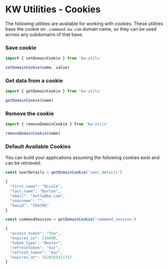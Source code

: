 # KW Utilities - Cookies

The following utilities are available for working with cookies. These utilities base the cookie on `.command.kw.com` domain name, so they can be used across any subdomains of that base.

### Save cookie

```jsx
import { setDomainCookie } from 'kw-utils'

setDomainCookie(name, value)
```

### Get data from a cookie

```jsx
import { getDomainCookie } from 'kw-utils'

getDomainCookie(name)
```

### Remove the cookie

```jsx
import { removeDomainCookie } from 'kw-utils'

removeDomainCookie(name)
```

### Default Available Cookies

You can build your applications assuming the following cookies exist and can be retrieved:

```jsx
const userDetails = getDomainCookie('user_details')

{
  "first_name": "Nicole",
  "last_name": "Burton",
  "email": "kelle@kw.com",
  "username": "",
  "kwuid": "556396"
}
```

```jsx
const commandSession = getDomainCookie('command_session')

{
  "access_token": "foo",
  "expires_in": 216000,
  "token_type": "Bearer",
  "refreshToken": "bar",
  "refresh_token": "bar",
  "expires_at": 1528355411747
}
```
